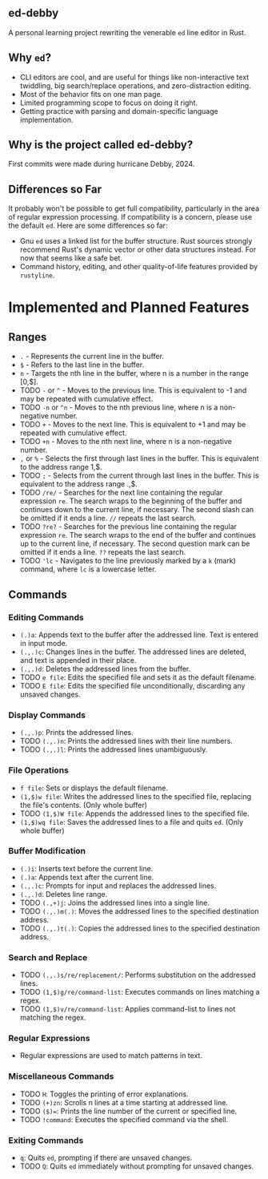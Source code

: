 ## ed-debby

A personal learning project rewriting the venerable `ed` line editor in Rust. 

## Why `ed`? 

- CLI editors are cool, and are useful for things like non-interactive text twiddling, big search/replace operations, and zero-distraction editing.
- Most of the behavior fits on one man page.
- Limited programming scope to focus on doing it right.
- Getting practice with parsing and domain-specific language implementation.


## Why is the project called ed-debby?

First commits were made during hurricane Debby, 2024.

## Differences so Far

It probably won't be possible to get full compatibility, particularly in the area of regular expression processing. If compatibility is a concern, please use the default `ed`. Here are some differences so far: 

- Gnu `ed` uses a linked list for the buffer structure. Rust sources strongly recommend Rust's dynamic vector or other data structures instead. For now that seems like a safe bet.
- Command history, editing, and other quality-of-life features provided by `rustyline`.

# Implemented and Planned Features

## Ranges

- `.` - Represents the current line in the buffer.
- `$` - Refers to the last line in the buffer.
- `n` - Targets the nth line in the buffer, where n is a number in the range [0,$].
- TODO `-` or `^` - Moves to the previous line. This is equivalent to -1 and may be repeated with cumulative effect.
- TODO `-n` or `^n` - Moves to the nth previous line, where n is a non-negative number.
- TODO `+` - Moves to the next line. This is equivalent to +1 and may be repeated with cumulative effect.
- TODO `+n` - Moves to the nth next line, where n is a non-negative number.
- `,` or `%` - Selects the first through last lines in the buffer. This is equivalent to the address range 1,$.
- TODO `;` - Selects from the current through last lines in the buffer. This is equivalent to the address range .,$.
- TODO `/re/` - Searches for the next line containing the regular expression `re`. The search wraps to the beginning of the buffer and continues down to the current line, if necessary. The second slash can be omitted if it ends a line. `//` repeats the last search.
- TODO `?re?` - Searches for the previous line containing the regular expression `re`. The search wraps to the end of the buffer and continues up to the current line, if necessary. The second question mark can be omitted if it ends a line. `??` repeats the last search.
- TODO `'lc` - Navigates to the line previously marked by a `k` (mark) command, where `lc` is a lowercase letter.

## Commands

### Editing Commands
- `(.)a`: Appends text to the buffer after the addressed line. Text is entered in input mode.
- `(.,.)c`: Changes lines in the buffer. The addressed lines are deleted, and text is appended in their place.
- `(.,.)d`: Deletes the addressed lines from the buffer.
- TODO `e file`: Edits the specified file and sets it as the default filename.
- TODO `E file`: Edits the specified file unconditionally, discarding any unsaved changes.

### Display Commands
- `(.,.)p`: Prints the addressed lines.
- TODO `(.,.)n`: Prints the addressed lines with their line numbers.
- TODO `(.,.)l`: Prints the addressed lines unambiguously.

### File Operations
- `f file`: Sets or displays the default filename.
- `(1,$)w file`: Writes the addressed lines to the specified file, replacing the file's contents. (Only whole buffer)
- TODO `(1,$)W file`: Appends the addressed lines to the specified file.
- `(1,$)wq file`: Saves the addressed lines to a file and quits `ed`. (Only whole buffer)

### Buffer Modification
-  `(.)i`: Inserts text before the current line.
-  `(.)a`: Appends text after the current line.
-  `(.,.)c`: Prompts for input and replaces the addressed lines.
-  `(.,.)d`: Deletes line range.
- TODO `(.,+)j`: Joins the addressed lines into a single line.
- TODO `(.,.)m(.)`: Moves the addressed lines to the specified destination address.
- TODO `(.,.)t(.)`: Copies the addressed lines to the specified destination address.

### Search and Replace
- TODO `(.,.)s/re/replacement/`: Performs substitution on the addressed lines.
- TODO `(1,$)g/re/command-list`: Executes commands on lines matching a regex.
- TODO `(1,$)v/re/command-list`: Applies command-list to lines not matching the regex.

### Regular Expressions
- Regular expressions are used to match patterns in text.

### Miscellaneous Commands
- TODO `H`: Toggles the printing of error explanations.
- TODO `(+)zn`: Scrolls n lines at a time starting at addressed line.
- TODO `($)=`: Prints the line number of the current or specified line.
- TODO `!command`: Executes the specified command via the shell.

### Exiting Commands
-  `q`: Quits `ed`, prompting if there are unsaved changes.
- TODO `Q`: Quits `ed` immediately without prompting for unsaved changes.
